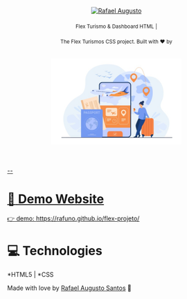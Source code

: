 <p align="center">
 
</p>

<p align="center">	
   <a href="https://www.linkedin.com/in/r-augusto/">
      <img alt="Rafael Augusto" src="https://img.shields.io/badge/LinkedIn-0077B5?style=for-the-badge&logo=linkedin&logoColor=white" />
   </a>

</p>

<div align="center">

<sub>Flex Turismo &amp; Dashboard HTML |</sub>

</div>

<p align="center">
  <sub>The Flex Turismos CSS project. Built with ❤︎ by
    <a href="https://github.com/rafuno"Rafael Augusto Santos</a>     
  </sub>
</p>

<br />
<div align="center">
  <img src="./images/0-main.png" width="300">
</div>

<br />
<br />

--

# :eyes: Demo Website

👉 demo: https://rafuno.github.io/flex-projeto/

# :computer: Technologies

*HTML5 | *CSS





Made with love by [Rafael Augusto Santos](https://github.com/rafuno/) 🚀
